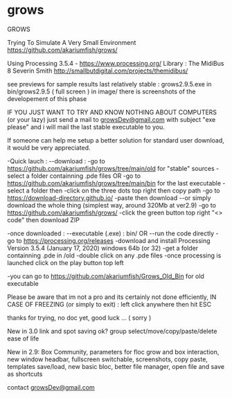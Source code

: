 # grows
GROWS 

Trying To Simulate A Very Small Environment 
https://github.com/akariumfish/grows/

Using Processing 3.5.4  -  https://www.processing.org/
Library : The MidiBus 8 Severin Smith http://smallbutdigital.com/projects/themidibus/

see previews for sample results
last relatively stable : grows2.9.5.exe in bin/grows2.9.5		( full screen )
in image/ there is screenshots of the developement of this phase

IF YOU JUST WANT TO TRY AND KNOW NOTHING ABOUT COMPUTERS (or your lazy) just send a mail to growsDev@gmail.com with subject "exe please" and i will mail the last stable executable to you.

If someone can help me setup a better solution for standard user download, it would be very appreciated.

-Quick lauch : 
--download :
-go to https://github.com/akariumfish/grows/tree/main/old for "stable" sources
-select a folder containning .pde files
        OR
-go to https://github.com/akariumfish/grows/tree/main/bin for the last executable
-select a folder
       then
-click on the three dots top right then copy path
-go to https://download-directory.github.io/
-paste then download
--or simply download the whole thing (simplest way, around 320Mb at ver2.9)
-go to https://github.com/akariumfish/grows/
-click the green button top right "<> code" then download ZIP

-once downloaded :
--executable (.exe) : bin/
        OR
--run the code directly
-go to https://processing.org/releases 
-download and install Processing Version 3.5.4 (January 17, 2020) windows 64b (or 32)
-get a folder containning .pde in /old
-double click on any .pde files
-once processing is launched click on the play button top left

-you can go to https://github.com/akariumfish/Grows_Old_Bin for old executable

Please be aware that im not a pro and its certainly not done efficiently, 
IN CASE OF FREEZING (or simply to exit) : left click anywhere then hit ESC

thanks for trying, no doc yet, good luck ... 	( sorry )

New in 3.0
        link and spot saving ok?
        group select/move/copy/paste/delete
        ease of life
        
New in 2.9:
        Box Community,
        parameters for floc grow and box interaction,
        new window headbar,
        fullscreen switchable, 
        screenshots,
        copy paste,
        templates save/load,
        new basic bloc,
        better file manager,
        open file and save as shortcuts

contact growsDev@gmail.com
